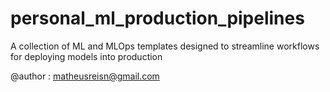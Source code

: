 # personal_ml_production_pipelines

A collection of ML and MLOps templates designed to streamline workflows for deploying models into production

@author : matheusreisn@gmail.com